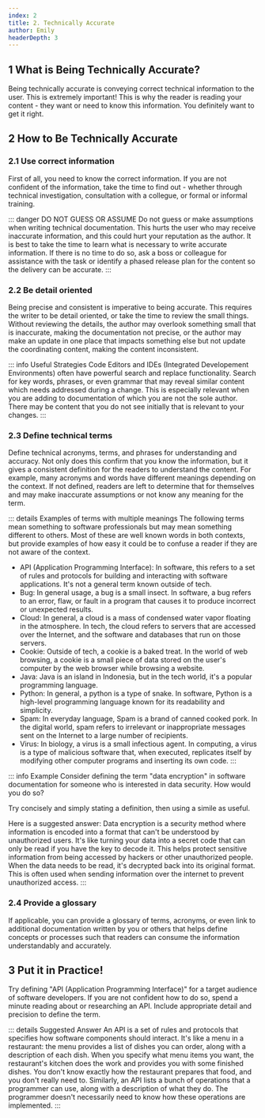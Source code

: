 ```yaml
---
index: 2
title: 2. Technically Accurate
author: Emily
headerDepth: 3
---
```


## 1 What is Being Technically Accurate?
Being technically accurate is conveying correct technical information to the user. This is extremely important! This is why the reader is reading your content - they want or need to know this information. You definitely want to get it right.

## 2 How to Be Technically Accurate

### 2.1 Use correct information
First of all, you need to know the correct information. If you are not confident of the information, take the time to find out - whether through technical investigation, consultation with a collegue, or formal or informal training.

::: danger DO NOT GUESS OR ASSUME
Do not guess or make assumptions when writing technical documentation. This hurts the user who may receive inaccurate information, and this could hurt your reputation as the author. It is best to take the time to learn what is necessary to write accurate information. If there is no time to do so, ask a boss or colleague for assistance with the task or identify a phased release plan for the content so the delivery can be accurate.
:::

### 2.2 Be detail oriented
Being precise and consistent is imperative to being accurate. This requires the writer to be detail oriented, or take the time to review the small things. Without reviewing the details, the author may overlook something small that is inaccurate, making the documentation not precise, or the author may make an update in one place that impacts something else but not update the coordinating content, making the content inconsistent. 

::: info Useful Strategies
Code Editors and IDEs (Integrated Developement Environments) often have powerful search and replace functionality. Search for key words, phrases, or even grammar that may reveal similar content which needs addressed during a change. This is especially relevant when you are adding to documentation of which you are not the sole author. There may be content that you do not see initially that is relevant to your changes.
:::

### 2.3 Define technical terms
Define technical acronyms, terms, and phrases for understanding and accuracy. Not only does this confirm that you know the information, but it gives a consistent definition for the readers to understand the content. For example, many acronyms and words have different meanings depending on the context. If not defined, readers are left to determine that for themselves and may make inaccurate assumptions or not know any meaning for the term.

::: details Examples of terms with multiple meanings
The following terms mean something to software professionals but may mean something different to others. Most of these are well known words in both contexts, but provide examples of how easy it could be to confuse a reader if they are not aware of the context.
- API (Application Programming Interface): In software, this refers to a set of rules and protocols for building and interacting with software applications. It's not a general term known outside of tech.
- Bug: In general usage, a bug is a small insect. In software, a bug refers to an error, flaw, or fault in a program that causes it to produce incorrect or unexpected results.
- Cloud: In general, a cloud is a mass of condensed water vapor floating in the atmosphere. In tech, the cloud refers to servers that are accessed over the Internet, and the software and databases that run on those servers.
- Cookie: Outside of tech, a cookie is a baked treat. In the world of web browsing, a cookie is a small piece of data stored on the user's computer by the web browser while browsing a website.
- Java: Java is an island in Indonesia, but in the tech world, it's a popular programming language.
- Python: In general, a python is a type of snake. In software, Python is a high-level programming language known for its readability and simplicity.
- Spam: In everyday language, Spam is a brand of canned cooked pork. In the digital world, spam refers to irrelevant or inappropriate messages sent on the Internet to a large number of recipients.
- Virus: In biology, a virus is a small infectious agent. In computing, a virus is a type of malicious software that, when executed, replicates itself by modifying other computer programs and inserting its own code.
:::

::: info Example
Consider defining the term "data encryption" in software documentation for someone who is interested in data security. How would you do so?

Try concisely and simply stating a definition, then using a simile as useful.

Here is a suggested answer:
Data encryption is a security method where information is encoded into a format that can't be understood by unauthorized users. It's like turning your data into a secret code that can only be read if you have the key to decode it. This helps protect sensitive information from being accessed by hackers or other unauthorized people. When the data needs to be read, it's decrypted back into its original format. This is often used when sending information over the internet to prevent unauthorized access.
:::

### 2.4 Provide a glossary
If applicable, you can provide a glossary of terms, acronyms, or even link to additional documentation written by you or others that helps define concepts or processes such that readers can consume the information understandably and accurately.

## 3 Put it in Practice!

Try defining "API (Application Programming Interface)" for a target audience of software developers. If you are not confident how to do so, spend a minute reading about or researching an API. Include appropriate detail and precision to define the term.

::: details Suggested Answer
An API is a set of rules and protocols that specifies how software components should interact. It's like a menu in a restaurant: the menu provides a list of dishes you can order, along with a description of each dish. When you specify what menu items you want, the restaurant's kitchen does the work and provides you with some finished dishes. You don't know exactly how the restaurant prepares that food, and you don't really need to. Similarly, an API lists a bunch of operations that a programmer can use, along with a description of what they do. The programmer doesn't necessarily need to know how these operations are implemented.
:::